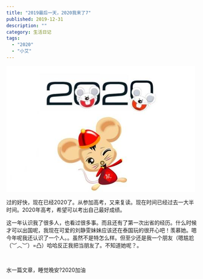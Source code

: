 ```yaml
---
title: "2019最后一天，2020我来了7"
published: 2019-12-31
description: ""
category: 生活日记
tags: 
  - "2020"
  - "小艾"
---
```


![](assets/07576e9518bf571.jpg)

过的好快，现在已经2020了。从参加高考，又来复读。现在时间已经过去一大半时间。2020年高考，希望可以考出自己最好成绩。

这一年认识我了很多人，也看过很多事。而且还有了第一次出省的经历。什么时候才可以出国呢，我现在可爱的刘静雯妹妹应该还在泰国玩的很开心吧！羡慕她。嗯今年呢我还认识了一个人。。虽然不是特怎么样。但至少还是我一个朋友（嗯尴尬（︶︿︶）=凸）哈哈反正我把当朋友了。不知道她呢？。

 

水一篇文章，睡觉晚安?2020加油
